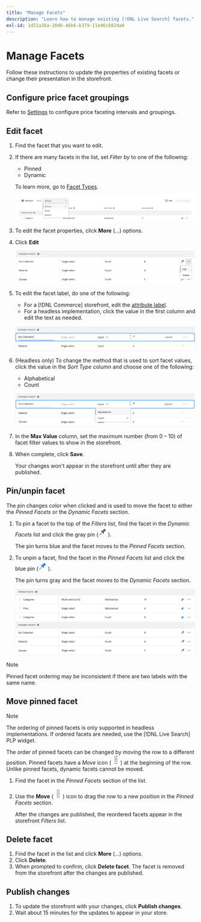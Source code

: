 ```yaml
---
title: "Manage Facets"
description: "Learn how to manage existing [!DNL Live Search] facets."
exl-id: 1d51a36a-20d6-46b6-b379-11e46c8824a0
---
```

# Manage Facets

Follow these instructions to update the properties of existing facets or change their presentation in the storefront.

## Configure price facet groupings

Refer to [Settings](settings.md) to configure price faceting intervals and groupings.

## Edit facet

1. Find the facet that you want to edit.
1. If there are many facets in the list, set *Filter by* to one of the following:

   * Pinned
   * Dynamic

   To learn more, go to [Facet Types](facets-type.md).

   ![Filter facets](assets/facets-filter-by-cropped.png)

1. To edit the facet properties, click **More** (...) options.
1. Click **Edit**

   ![Edit options](assets/facet-edit-menu.png)

1. To edit the facet label, do one of the following:

   * For a [!DNL Commerce] storefront, edit the [attribute label](https://experienceleague.adobe.com/docs/commerce-admin/catalog/product-attributes/product-attributes.html).
   * For a headless implementation, click the value in the first column and edit the text as needed.

    ![Edit label](assets/facet-edit-label.png)

1. (Headless only) To change the method that is used to sort facet values, click the value in the *Sort Type* column and choose one of the following:

    * Alphabetical
    * Count

    ![Edit count](assets/facets-edit-count.png)

1. In the **Max Value** column, set the maximum number (from 0 – 10) of facet filter values to show in the storefront.
1. When complete, click **Save**.

   Your changes won't appear in the storefront until after they are published.

## Pin/unpin facet

The pin changes color when clicked and is used to move the facet to either the *Pinned Facets* or the *Dynamic Facets* section.

1. To pin a facet to the top of the *Filters* list, find the facet in the *Dynamic Facets* list and click the gray pin (![Pin selector](assets/btn-pin-gray.png)).

   The pin turns blue and the facet moves to the *Pinned Facets* section.

1. To unpin a facet, find the facet in the *Pinned Facets* list and click the blue pin (![Pin selector](assets/btn-pin-blue.png)).

   The pin turns gray and the facet moves to the *Dynamic Facets* section.

   ![Pinned and dynamic facets](assets/facets-pinned-unpinned.png)

>[!NOTE]
>
>Pinned facet ordering may be inconsistent if there are two labels with the same name.

## Move pinned facet

>[!NOTE]
>
>The ordering of pinned facets is only supported in headless implementations. If ordered facets are needed, use the [!DNL Live Search] PLP widget.

The order of pinned facets can be changed by moving the row to a different position. Pinned facets have a *Move* icon (![Move selector](assets/btn-move.png)) at the beginning of the row. Unlike pinned facets, dynamic facets cannot be moved.

1. Find the facet in the *Pinned Facets* section of the list.
1. Use the **Move** (![Move selector](assets/btn-move.png)) icon to drag the row to a new position in the *Pinned Facets* section.
 
   After the changes are published, the reordered facets appear in the storefront *Filters* list.

## Delete facet

1. Find the facet in the list and click **More** (...) options.
1. Click **Delete**.
1. When prompted to confirm, click **Delete facet**.
   The facet is removed from the storefront after the changes are published.

## Publish changes

1. To update the storefront with your changes, click **Publish changes**.
1. Wait about 15 minutes for the updates to appear in your store.
